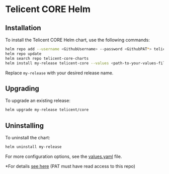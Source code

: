 # Telicent CORE Helm

## Installation

To install the Telicent CORE Helm chart, use the following commands:

```sh
helm repo add --username <GithubUsername> --password <GithubPAT*> telicent-core-charts 'https://raw.githubusercontent.com/Telicent-io/telicent-core-charts/gh-pages'
helm repo update
helm search repo telicent-core-charts
helm install my-release telicent-core --values <path-to-your-values-file.yaml>
```

Replace `my-release` with your desired release name.

## Upgrading

To upgrade an existing release:

```sh
helm upgrade my-release telicent/core
```

## Uninstalling

To uninstall the chart:

```sh
helm uninstall my-release
```

For more configuration options, see the [values.yaml](./values.yaml) file.

\*For details [see here](https://docs.github.com/en/authentication/keeping-your-account-and-data-secure/managing-your-personal-access-tokens) (PAT must have read access to this repo)

